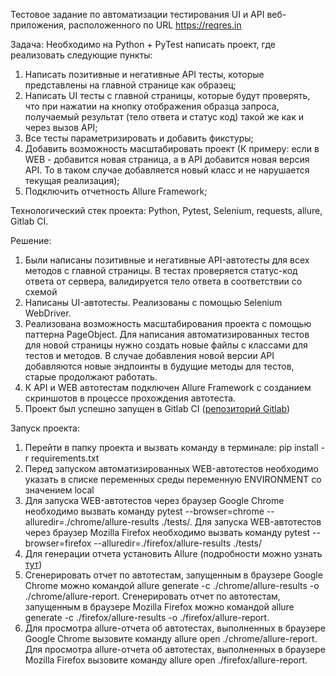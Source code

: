 Тестовое задание по автоматизации тестирования UI и API веб-приложения, расположенного по URL https://reqres.in

Задача:
Необходимо на Python + PyTest написать проект, где реализовать следующие пункты:
1) Написать позитивные и негативные API тесты, которые представлены на главной странице как образец;
2) Написать UI тесты с главной страницы, которые будут проверять, что при нажатии на кнопку отображения образца запроса, получаемый результат (тело ответа и статус код) такой же как и через вызов API;
3) Все тесты параметризировать и добавить фикстуры;
4) Добавить возможность масштабировать проект (К примеру: если в WEB - добавится новая страница, а в API добавится новая версия API. То в таком случае добавляется новый класс и не нарушается текущая реализация);
5) Подключить отчетность Allure Framework;

Технологический стек проекта: Python, Pytest, Selenium, requests, allure, Gitlab CI.

Решение:
1) Были написаны позитивные и негативные API-автотесты для всех методов с главной страницы. В тестах проверяется статус-код ответа от сервера, валидируется тело ответа в соответствии со схемой
2) Написаны UI-автотесты. Реализованы с помощью Selenium WebDriver.
3) Реализована возможность масштабирования проекта с помощью паттерна PageObject. Для написания автоматизированных тестов для новой страницы нужно создать новые файлы с классами для тестов и методов. В случае добавления новой версии API добавляются новые эндпоинты в будущие методы для тестов, старые продолжают работать.
4) К API и WEB автотестам подключен Allure Framework с созданием скриншотов в процессе прохождения автотеста.
5) Проект был успешно запущен в Gitlab CI ([репозиторий Gitlab](https://gitlab.com/mstrelnikov90/testtaskreqres))

Запуск проекта:
1) Перейти в папку проекта и вызвать команду в терминале: pip install -r requirements.txt
2) Перед запуском автоматизированных WEB-автотестов необходимо указать в списке переменных среды переменную ENVIRONMENT со значением local
3) Для запуска WEB-автотестов через браузер Google Chrome необходимо вызвать команду pytest --browser=chrome --alluredir=./chrome/allure-results ./tests/. Для запуска WEB-автотестов через браузер Mozilla Firefox необходимо вызвать команду pytest --browser=firefox --alluredir=./firefox/allure-results ./tests/
4) Для генерации отчета установить Allure (подробности можно узнать [тут](https://docs.qameta.io/allure/#_installing_a_commandline))
5) Сгенерировать отчет по автотестам, запущенным в браузере Google Chrome можно командой allure generate -c ./chrome/allure-results -o ./chrome/allure-report. Сгенерировать отчет по автотестам, запущенным в браузере Mozilla Firefox можно командой allure generate -c ./firefox/allure-results -o ./firefox/allure-report.
6) Для просмотра allure-отчета об автотестах, выполненных в браузере Google Chrome вызовите команду allure open ./chrome/allure-report. Для просмотра allure-отчета об автотестах, выполненных в браузере Mozilla Firefox вызовите команду allure open ./firefox/allure-report.